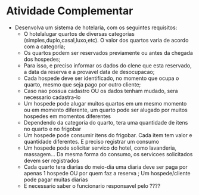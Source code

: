 # Atividade Complementar

* Desenvolva um sistema de hotelaria, com os seguintes requisitos:
    * O hotelalugar quartos de diversas categorias (simples,duplo,casal,luxo,etc). O valor dos quartos varia de acordo com a categoria;
    * Os quartos podem ser reservados previamente ou antes da chegada dos hospedes;
    * Para isso, e preciso informar os dados do clene que esta reservado, a data da reserva e a provavel data de desocupacao;
    * Cada hospede deve ser identificado, no momento que ocupa o quarto, mesmo que seja pago por outro cliente;
    * Caso nao possua cadastro OU os dados tenham mudado, sera necessario cadastra-lo
    * Um hospede pode alugar muitos quartos em um mesmo momento ou em momento diferente, um quarto pode ser alugado por muitos hospedes em momentos diferentes
    * Dependendo da categoria do quarto, tera uma quantidade de itens no quarto e no frigobar
    * Um hospede pode consumir itens do frigobar. Cada item tem valor e quantidade diferentes. E preciso registrar um consumo
    * Um hospede pode solicitar servico do hotel, como lavanderia, massagem... Da mesma forma do consumo, os servicoes solicitados devem ser registrados
    * Cada quarto tera diarias do meio-dia uma diaria deve ser paga por apenas 1 hospede OU por quem faz a reserva ; Um hospede/cliente pode pagar muitas diarias
    * E necessario saber o funcionario responsavel pelo ????

